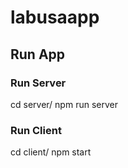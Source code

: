 # labusaapp

## Run App

### Run Server
cd server/
npm run server

### Run Client
cd client/
npm start
